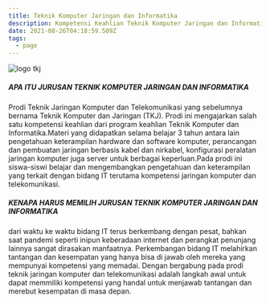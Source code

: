 ```yaml
---
title: Teknik Komputer Jaringan dan Informatika
description: Kompetensi Keahlian Teknik Komputer Jaringan dan Informatika
date: 2021-08-26T04:18:59.509Z
tags:
  - page
---
```

![](/upload/desain-tanpa-judul-3-.png "logo tkj")

##### **APA ITU JURUSAN TEKNIK KOMPUTER JARINGAN DAN INFORMATIKA**



Prodi Teknik Jaringan Komputer dan Telekomunikasi yang sebelumnya bernama Teknik Komputer dan Jaringan (TKJ). Prodi ini mengajarkan salah satu kompetensi keahlian dari program keahlian Teknik Komputer dan Informatika.Materi yang didapatkan selama belajar 3 tahun antara lain pengetahuan keterampilan hardware dan software komputer, perancangan dan pembuatan jaringan berbasis kabel dan nirkabel, konfigurasi peralatan jaringan komputer juga server untuk berbagai keperluan.Pada prodi ini siswa-siswi belajar dan mengembangkan pengetahuan dan keterampilan yang terkait dengan bidang IT terutama kompetensi jaringan komputer dan telekomunikasi.



##### **KENAPA HARUS MEMILIH JURUSAN TEKNIK KOMPUTER JARINGAN DAN INFORMATIKA**

dari waktu ke waktu bidang IT terus berkembang dengan pesat, bahkan saat pandemi seperti inipun keberadaan internet dan perangkat penunjang lainnya sangat dirasakan manfaatnya. Perkembangan bidang IT melahirkan tantangan dan kesempatan yang hanya bisa di jawab oleh mereka yang mempunyai kompetensi yang memadai. Dengan bergabung pada prodi teknik jaringan komputer dan telekomunikasi adalah langkah awal untuk dapat memmiliki kompetensi yang handal untuk menjawab tantangan dan merebut kesempatan di masa depan.